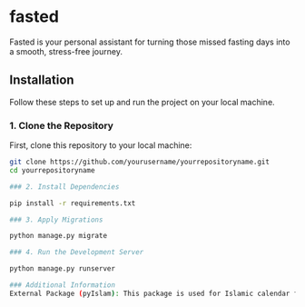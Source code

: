 # fasted
Fasted is your personal assistant for turning those missed fasting days into a smooth, stress-free journey.

## Installation

Follow these steps to set up and run the project on your local machine.

### 1. Clone the Repository

First, clone this repository to your local machine:

```bash
git clone https://github.com/yourusername/yourrepositoryname.git
cd yourrepositoryname

### 2. Install Dependencies

pip install -r requirements.txt

### 3. Apply Migrations

python manage.py migrate

### 4. Run the Development Server

python manage.py runserver

### Additional Information
External Package (pyIslam): This package is used for Islamic calendar functionalities. Refer to the pyIslam documentation for more details.
